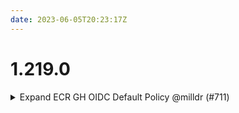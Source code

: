 ```yaml
---
date: 2023-06-05T20:23:17Z
---
```


# 1.219.0

<details>
  <summary>Expand ECR GH OIDC Default Policy @milldr (#711)</summary>

### what
- updated default ECR GH OIDC policy

### why
- This policy should grant GH OIDC access both public and private ECR repos

### references
- https://cloudposse.slack.com/archives/CA4TC65HS/p1685993698149499?thread_ts=1685990234.560589&cid=CA4TC65HS


</details>